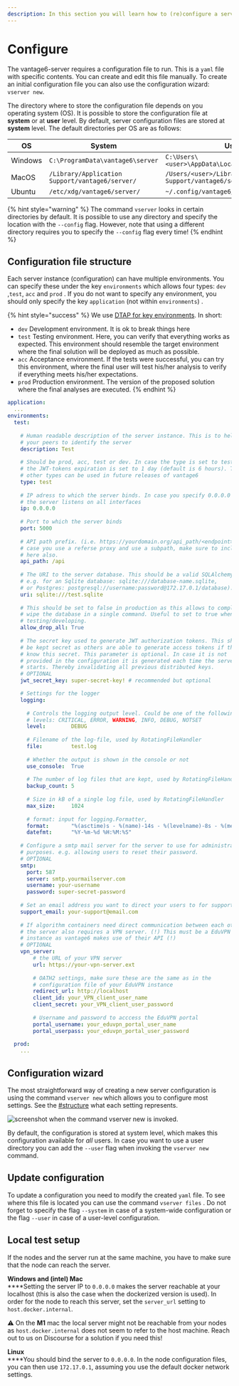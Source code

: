 ```yaml
---
description: In this section you will learn how to (re)configure a server
---
```


# Configure

The vantage6-server requires a configuration file to run. This is a `yaml` file with specific contents. You can create and edit this file manually. To create an initial configuration file you can also use the configuration wizard: `vserver new`.

The directory where to store the configuration file depends on you operating system (OS). It is possible to store the configuration file at **system** or at **user** level. By default, server configuration files are stored at **system** level. The default directories per OS are as follows:

| **OS**  | **System**                                      | **User**                                                     |
| ------- | ----------------------------------------------- | ------------------------------------------------------------ |
| Windows | `C:\ProgramData\vantage6\server`                | `C:\Users\<user>\AppData\Local\vantage6\server\`             |
| MacOS   | `/Library/Application Support/vantage6/server/` | `/Users/<user>/Library/Application Support/vantage6/server/` |
| Ubuntu  | `/etc/xdg/vantage6/server/`                     | `~/.config/vantage6/server/`                                 |

{% hint style="warning" %}
The command `vserver` looks in certain directories by default. It is possible to use any directory and specify the location with the `--config` flag. However, note that using a different directory requires you to specify the `--config` flag every time!
{% endhint %}

## Configuration file structure

Each server instance (configuration) can have multiple environments. You can specify these under the key `environments` which allows four types: `dev` ,`test`, `acc` and `prod` . If you do not want to specify any environment, you should only specify the key `application` (not within `environments`) .

{% hint style="success" %}
We use [DTAP for key environments](https://en.wikipedia.org/wiki/Development,\_testing,\_acceptance\_and\_production). In short:

* `dev` Development environment. It is ok to break things here
* `test` Testing environment. Here, you can verify that everything works as expected. This environment should resemble the target environment where the final solution will be deployed as much as possible.
* `acc` Acceptance environment. If the tests were successful, you can try this environment, where the final user will test his/her analysis to verify if everything meets his/her expectations.
* `prod` Production environment. The version of the proposed solution where the final analyses are executed.
{% endhint %}

```yaml
application:
  ...
environments:
  test:
    
    # Human readable description of the server instance. This is to help 
    # your peers to identify the server
    description: Test
    
    # Should be prod, acc, test or dev. In case the type is set to test 
    # the JWT-tokens expiration is set to 1 day (default is 6 hours). The 
    # other types can be used in future releases of vantage6
    type: test
    
    # IP adress to which the server binds. In case you specify 0.0.0.0
    # the server listens on all interfaces
    ip: 0.0.0.0
    
    # Port to which the server binds
    port: 5000
    
    # API path prefix. (i.e. https://yourdomain.org/api_path/<endpoint>). In the
    # case you use a referse proxy and use a subpath, make sure to include it 
    # here also.
    api_path: /api
    
    # The URI to the server database. This should be a valid SQLAlchemy URI, 
    # e.g. for an Sqlite database: sqlite:///database-name.sqlite, 
    # or Postgres: postgresql://username:password@172.17.0.1/database).
    uri: sqlite:///test.sqlite
    
    # This should be set to false in production as this allows to completely 
    # wipe the database in a single command. Useful to set to true when 
    # testing/developing.
    allow_drop_all: True
    
    # The secret key used to generate JWT authorization tokens. This should 
    # be kept secret as others are able to generate access tokens if they 
    # know this secret. This parameter is optional. In case it is not 
    # provided in the configuration it is generated each time the server 
    # starts. Thereby invalidating all previous distributed keys.
    # OPTIONAL
    jwt_secret_key: super-secret-key! # recommended but optional

    # Settings for the logger
    logging:
    
      # Controls the logging output level. Could be one of the following
      # levels: CRITICAL, ERROR, WARNING, INFO, DEBUG, NOTSET
      level:        DEBUG
      
      # Filename of the log-file, used by RotatingFileHandler
      file:         test.log
      
      # Whether the output is shown in the console or not
      use_console:  True
      
      # The number of log files that are kept, used by RotatingFileHandler
      backup_count: 5
      
      # Size in kB of a single log file, used by RotatingFileHandler
      max_size:     1024
      
      # format: input for logging.Formatter,
      format:       "%(asctime)s - %(name)-14s - %(levelname)-8s - %(message)s"
      datefmt:      "%Y-%m-%d %H:%M:%S"
      
    # Configure a smtp mail server for the server to use for administrative 
    # purposes. e.g. allowing users to reset their password. 
    # OPTIONAL
    smtp:
      port: 587
      server: smtp.yourmailserver.com
      username: your-username
      password: super-secret-password
      
    # Set an email address you want to direct your users to for support
    support_email: your-support@email.com
    
    # If algorithm containers need direct communication between each other
    # the server also requires a VPN server. (!) This must be a EduVPN
    # instance as vantage6 makes use of their API (!)
    # OPTIONAL
    vpn_server:
        # the URL of your VPN server
        url: https://your-vpn-server.ext
        
        # OATH2 settings, make sure these are the same as in the 
        # configuration file of your EduVPN instance
        redirect_url: http://localhost
        client_id: your_VPN_client_user_name
        client_secret: your_VPN_client_user_password
        
        # Username and password to acccess the EduVPN portal
        portal_username: your_eduvpn_portal_user_name
        portal_userpass: your_eduvpn_portal_user_password
        
  prod:
    ...
```

## Configuration wizard

The most straightforward way of creating a new server configuration is using the command `vserver new` which allows you to configure most settings. See the [#structure](server-configuration.md#structure "mention") what each setting represents.

![screenshot when the command vserver new is invoked.](<../../.gitbook/assets/vservernew (1).jpg>)

By default, the configuration is stored at system level, which makes this configuration available for _all_ users. In case you want to use a user directory you can add the `--user` flag when invoking the `vserver new` command.

## Update configuration

To update a configuration you need to modify the created `yaml` file. To see where this file is located you can use the command `vserver files` . Do not forget to specify the flag `--system` in case of a system-wide configuration or the flag `--user` in case of a user-level configuration.

## Local test setup

If the nodes and the server run at the same machine, you have to make sure that the node can reach the server.&#x20;

**Windows and (intel) Mac**\
****Setting the server IP to `0.0.0.0` makes the server reachable at your localhost (this is also the case when the dockerized version is used). In order for the node to reach this server, set the `server_url` setting to `host.docker.internal`.&#x20;

:warning: On the **M1** mac the local server might not be reachable from your nodes as `host.docker.internal` does not seem to refer to the host machine. Reach out to us on Discourse for a solution if you need this!

**Linux**\
****You should bind the server to `0.0.0.0`. In the node configuration files, you can then use `172.17.0.1`, assuming you use the default docker network settings.
